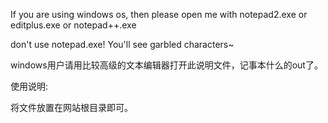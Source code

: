 If you are using windows os, then please open me with notepad2.exe or editplus.exe or notepad++.exe    

don't use notepad.exe! You'll see garbled characters~    

windows用户请用比较高级的文本编辑器打开此说明文件，记事本什么的out了。

使用说明:

将文件放置在网站根目录即可。